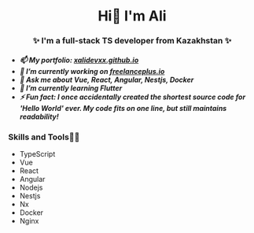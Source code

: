 <h1 align="center">
Hi👋 I'm Ali
</h1>

<h3 align="center">
✨ I'm a full-stack TS developer from Kazakhstan ✨
</h3>

<h5>
  <ul>
    <li>📫 My portfolio: <a href="https://xalidevxx.github.io" target="_blank">xalidevxx.github.io</a></li>
    <li>🔭 I’m currently working on <a href="https://freelanceplus.io" target="_blank">freelanceplus.io</a></li>
    <li>💬 Ask me about Vue, React, Angular, Nestjs, Docker</li>
    <li>🌱 I’m currently learning Flutter</li>
    <li>⚡ Fun fact: I once accidentally created the shortest source code for 'Hello World' ever. My code fits on one line, but still maintains readability!</li>
  </ul>
</h5>

<h3>Skills and Tools👨‍💻</h3>
<ul>
  <li>TypeScript</li>
  <li>Vue</li>
  <li>React</li>
  <li>Angular</li>
  <li>Nodejs</li>
  <li>Nestjs</li>
  <li>Nx</li>
  <li>Docker</li>
  <li>Nginx</li>
</ul>

<!--
**xalidevxx/xalidevxx** is a ✨ _special_ ✨ repository because its `README.md` (this file) appears on your GitHub profile.
Here are some ideas to get you started:


-
- 👯 I’m looking to collaborate on ...
- 🤔 I’m looking for help with ...
-

- 😄 Pronouns: ...
-
-->
